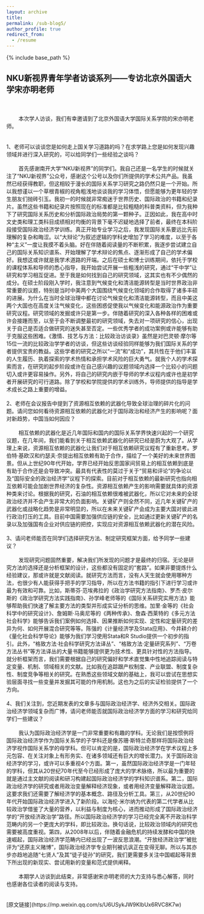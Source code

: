 ```yaml
---
layout: archive
title: 
permalink: /sub-blog5/
author_profile: true
redirect_from:
  - /resume
---
```


{% include base_path %}

## NKU新视界青年学者访谈系列——专访北京外国语大学宋亦明老师
<br>
<br>
&emsp;&emsp; 本次学人访谈，我们有幸邀请到了北京外国语大学国际关系学院的宋亦明老师。<br>
<br>
<br>
1、老师可以谈谈您是如何走上国关学习道路的吗？在求学路上您是如何发现兴趣领域并进行深入研究的，可以给同学们一些经验之谈吗？<br>
<br>
&emsp;&emsp; 首先感谢南开大学“NKU新视界”的同学们。我自己还是一名学生的时候就关注了“NKU新视界”公众号，感谢这个公号以及你们所提供的学术公共产品。我虽然已经获得教职，但这相较于漫长的国际关系学习研究之路仍然只是一个开始。所以我想谨以一个草根青椒的视角粗浅地谈谈我的学习体悟，但愿能够为更年轻的学生朋友们抛砖引玉。我初一的时候就非常痴迷于世界历史、国际政治的书籍和纪录片。虽然这些书籍和纪录片按照现在的标准都是比较粗糙的科普类资料，但为我种下了研究国际关系历史和分析国际政治局势的第一颗种子。正因如此，我在高中时文史类和理工类科目成绩相对均衡的背景下毫不迟疑地选择了前者，最终在本科阶段接受国际政治经济学训练。真正开始专业学习之后，我发现国际关系要远比先前理解的复杂和晦涩。以“大辩论”为叙述逻辑的学科史增加了学习的难度，以至于各种“主义”一度让我摸不着头脑。好在伴随着阅读量的不断积累，我逐步尝试建立自己的国际关系知识谱系、开始理解了学术辩论的焦点、逐渐形成了自己的学术偏好。我想这或许就是我学术道路的开端。之后在硕士和博士训练期间，依托于学校的课程体系和导师的悉心指导，我开始尝试开展一些粗浅的研究，通过“干中学”让研究和学习相互促进。至于我是如何找到自己的研究领域，这其实也有不少偶然的成分。在硕士阶段刚入学时，我注意到气候变化和清洁能源转型是当时世界政治非常重要的议题，特别是当时中美两个大国围绕气候变化领域的合作取得了诸多丰硕的进展。为什么在当时全球治理中都在讨论气候变化和清洁能源转型，而且中美这两个大国也在高度关注气候变化，这些困惑促使我以气候变化和能源政治作为重要研究议程。研究领域的发掘或许只是第一步。伴随着研究的深入各种各样的困难或许会接踵而至，以至于会不断调整最初的研究领域，失去对一项研究的信心，出现关于自己是否适合做研究的迷失甚至否定。一些优秀学者的成功案例或许能够有助于克服这些困难。《激情、技艺与方法：比较政治访谈录》虽然是对巴灵顿·摩尔等15位一流的比较政治学学者的访谈，但这些访谈经验同样能够为我们国际关系的学者提供宝贵的教益。这些学者的研究之所以“一流”和“成功”，其共性在于他们丰富的人生履历、执着探索的学术热情和承担学术风险的巨大勇气。就我个人的学术探索而言，在研究的起步阶段或许在自己感兴趣的议题领域内选择一个比较小的问题切入或许更容易操作。另外，将自己的研究内嵌于导师的学术议程内或许也是初学者开展研究的可行道路。除了学校和学院提供的学术训练外，导师提供的指导是学术成长之路上重要的增益。<br>
<br>
2、老师在会议报告中提到了资源相互依赖的武器化导致全球治理的碎片化的问题。请问您如何看待资源相互依赖的武器化对于国际政治和经济产生的影响呢？面对新趋势，中国当如何因应？<br>
<br>
&emsp;&emsp; 相互依赖的武器化是近几年国际和国内的国际关系学界快速兴起的一个研究议题，在几年间，我们能看到关于相互依赖武器化的研究已经是蔚为大观了。从学理上来说，资源相互依赖的武器化让我们对于相互依赖研究议程有了重新思考。罗伯特·基欧汉和约瑟夫·奈提出相互依赖有助于合作，描绘了一个美好的未来世界图景。但从上世纪90年代开始，学界已经开始反思国家间贸易上的相互依赖到底是有助于合作还是会导致冲突。最具有代表性的莫过于关于“贸易和评论”的争论以及“国际安全的政治经济学”议程下的探索。目前对于相互依赖的最新研究也指向相互依赖可能会加剧世界经济的复杂性。资源相互依赖产生的影响需要就具体的资源种类来讨论。根据我的研究，石油的相互依赖很难被武器化，所以它对未来的全球政治经济并不会产生非常大的负面影响。关键矿产则全然不同，近几年关键矿产的武器化或战略化趋势是非常明显的，所以在未来关键矿产会成为主要大国对彼此进行政治打压的工具。目前中国需要加强供应链的安全，比如通过更新关键矿产的名录以及加强国有企业对供应链的把控，实现应对资源相互依赖武器化的潜在风险。<br>
<br>
3、请问老师能否在同学们选择研究方法、制定研究框架方面，给予同学一些建议？<br>
<br>
&emsp;&emsp; 发现研究问题固然重要，解决我们所发现的问题才是最终的归宿。无论是研究方法的选择还是分析框架的设计，这些都没有固定的“套路”。如果非要提炼什么经验建议，那或许就是文献阅读。就研究方法而言，没有人天生就会使用哪种方法，也很少有人能获得手把手的学习指导，所以在方法书籍的指引下进行学习或许最为有效和可靠。比如，斯蒂芬·范埃弗拉的《政治学研究方法指南》、罗杰·皮尔斯的《政治学研究方法实践指南》、孙学峰老师等的《国际关系研究实用方法》能够帮助我们快速了解主要方法的类型并形成实证分析的思维。加里·金等的《社会科学中的研究设计》、詹姆斯·马奥尼等的《两种传承》、詹森·西莱特的《多元方法社会科学》能够告诉我们案例如何选择、因果推断如何实现、定性和定量研究的差异为何、如何开展混合研究等等。陈强的《计量经济学及Stata应用》、今井耕介的《量化社会科学导论》能够为我们学习使用Stata和R Studio提供一个初步的指引。此外，“格致方法·社会科学研究方法译丛”、“格致方法·定量研究系列”、“万卷方法丛书”等方法译丛的大量书籍能够提供更为技术性、更具针对性的方法指导。就分析框架而言，我们需要根据自己的研究偏好和学术直觉集中性地追踪阅读与特定变量、机制、领域相关的文献。比如我在追踪跟产权制度、产业联盟、制度复杂性、制度竞争等相关的研究。在熟悉这些领域文献的基础上，我可以尝试在思想实验层面寻找一些变量并发掘其可能的作用机制。这也为之后的实证检验提供了一个方向。<br>
<br>
4、我们关注到，您近期发表的文章多与国际政治经济学、经济外交相关。国际政治经济学领域复杂而广博，请问老师能否就国际政治经济学方面的学习和研究给同学们一些建议？<br>
<br>
&emsp;&emsp; 我认为国际政治经济学是一门非常重要和有趣的学科。无论我们是按惯例将国际政治经济学作为国际关系学的子学科还是像苏珊·斯特兰奇那样将国际政治经济学视作国际关系学的母学科。但可以肯定的是，国际政治经济学在学术议程上多元包容、在关注对象上有形务实、在诸多领域还有巨大的增长潜力。关于国际政治经济学的学习，或许可以多重视4个方面。第一，虽然国际政治经济学是一门年轻的学科，但其从20世纪70年代至今已经形成了庞大的学术脉络，所以最为重要的就是通过主文献的阅读和研习构建起国际政治经济学的学科知识谱系。第二，国际政治经济学的研究或者用政治变量解释经济现象，或者用经济变量解释政治议题。这要求我们还需要了解经济学的基本概念、路径及分析工具。第三，从20世纪90年代开始国际政治经济学进入了新阶段。以海伦·米尔纳为代表的第二代学者从比较政治学借鉴了大量的营养，以利益与制度为核心，进而推动形成了国际政治经济学的“开放经济政治学”路径。所以国际政治经济学的学习已经完全离不开政治科学范畴内的另一个更庞大的学科，即比较政治。换句话说，比较政治领域内的研究也需要被高度重视。第四，从2008年以后，伴随着金融危机的持续发酵和中国的快速崛起，国际政治经济学范畴内已经出现了一波反思浪潮。“开放经济政治学”被批评为“还原主义赌博”，国际政治经济学专业期刊被讥讽正在变得无聊。所以与其亦步亦趋地追随“七贤人”及其“徒子徒孙”的研究，我们更需要多关注中国崛起等背景下所出现的新现实、尝试用新的变量和范式提供阐释。<br>
<br>
&emsp;&emsp; 本期学人访谈到此结束，非常感谢宋亦明老师的大力支持与悉心解答，同时也感谢各位读者的阅读与支持。<br>
<br>
<br>
[原文链接](https://mp.weixin.qq.com/s/U6USykJW9KIbUx6RVC8K7w)

